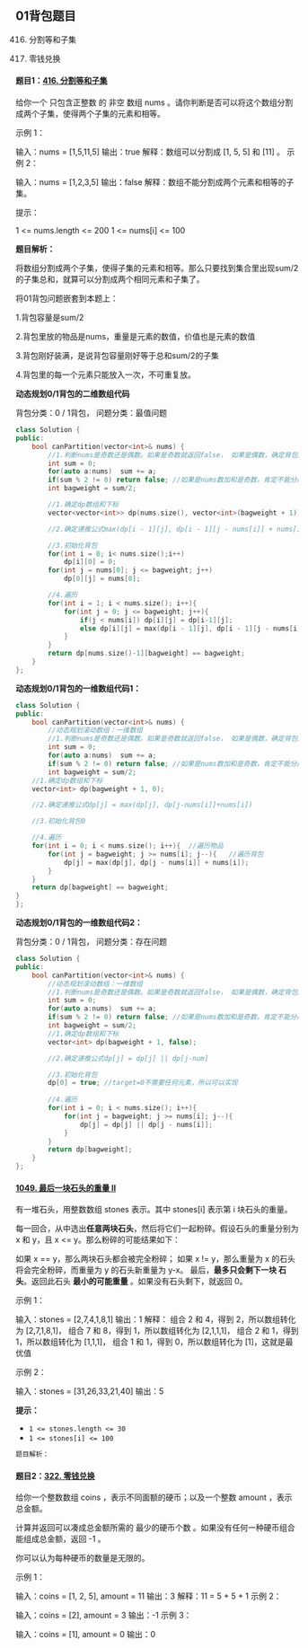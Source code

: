 ## 01背包题目

416. 分割等和子集

322. 零钱兑换



#### 题目1：[416. 分割等和子集](https://leetcode-cn.com/problems/partition-equal-subset-sum/)

给你一个 只包含正整数 的 非空 数组 nums 。请你判断是否可以将这个数组分割成两个子集，使得两个子集的元素和相等。

示例 1：

输入：nums = [1,5,11,5]
输出：true
解释：数组可以分割成 [1, 5, 5] 和 [11] 。
示例 2：

输入：nums = [1,2,3,5]
输出：false
解释：数组不能分割成两个元素和相等的子集。


提示：

1 <= nums.length <= 200
1 <= nums[i] <= 100

**题目解析：**

将数组分割成两个子集，使得子集的元素和相等。那么只要找到集合里出现sum/2的子集总和，就算可以分割成两个相同元素和子集了。

将01背包问题嵌套到本题上：

1.背包容量是sum/2

2.背包里放的物品是nums，重量是元素的数值，价值也是元素的数值

3.背包刚好装满，是说背包容量刚好等于总和sum/2的子集

4.背包里的每一个元素只能放入一次，不可重复放。

**动态规划0/1背包的二维数组代码**

背包分类：0 / 1背包， 问题分类：最值问题

```c++
class Solution {
public:
    bool canPartition(vector<int>& nums) {
        //1.判断nums是奇数还是偶数。如果是奇数就返回false， 如果是偶数，确定背包的容量
        int sum = 0;
        for(auto a:nums)  sum += a;
        if(sum % 2 != 0) return false; //如果是nums数加和是奇数，肯定不能分成两部分元素和相等。返回false。
        int bagweight = sum/2;

        //1.确定dp数组和下标
        vector<vector<int>> dp(nums.size(), vector<int>(bagweight + 1));  

        //2.确定递推公式max(dp[i - 1][j], dp[i - 1][j - nums[i]] + nums[i])

        //3.初始化背包
        for(int i = 0; i< nums.size();i++)
            dp[i][0] = 0;
        for(int j = nums[0]; j <= bagweight; j++)
            dp[0][j] = nums[0];

        //4.遍历
        for(int i = 1; i < nums.size(); i++){
            for(int j = 0; j <= bagweight; j++){
                if(j < nums[i]) dp[i][j] = dp[i-1][j];
                else dp[i][j] = max(dp[i - 1][j], dp[i - 1][j - nums[i]] + nums[i]);
            }
        }
        return dp[nums.size()-1][bagweight] == bagweight;
    }
};
```

**动态规划0/1背包的一维数组代码1：**

```c++
class Solution {
public:
    bool canPartition(vector<int>& nums) {
        //动态规划滚动数组：一维数组
        //1.判断nums是奇数还是偶数。如果是奇数就返回false， 如果是偶数，确定背包的容量
        int sum = 0;
        for(auto a:nums)  sum += a;
        if(sum % 2 != 0) return false; //如果是nums数加和是奇数，肯定不能分成两部分元素和相等。返回false。
        int bagweight = sum/2;
    //1.确定dp数组和下标
    vector<int> dp(bagweight + 1, 0);  

    //2.确定递推公式dp[j] = max(dp[j], dp[j-nums[i]]+nums[i])

    //3.初始化背包0

    //4.遍历
    for(int i = 0; i < nums.size(); i++){  //遍历物品
        for(int j = bagweight; j >= nums[i]; j--){   //遍历背包
            dp[j] = max(dp[j], dp[j - nums[i]] + nums[i]);
        }
    }
    return dp[bagweight] == bagweight;
}
};    
```
**动态规划0/1背包的一维数组代码2：**

背包分类：0 / 1背包， 问题分类：存在问题

```c++
class Solution {
public:
    bool canPartition(vector<int>& nums) {
    	//动态规划滚动数组：一维数组
        //1.判断nums是奇数还是偶数。如果是奇数就返回false， 如果是偶数，确定背包的容量
        int sum = 0;
        for(auto a:nums)  sum += a;
        if(sum % 2 != 0) return false; //如果是nums数加和是奇数，肯定不能分成两部分元素和相等。返回false。
        int bagweight = sum/2;
    	//1.确定dp数组和下标
    	vector<int> dp(bagweight + 1, false);  

    	//2.确定递推公式dp[j] = dp[j] || dp[j-num]

    	//3.初始化背包
    	dp[0] = true; //target=0不需要任何元素，所以可以实现
        
    	//4.遍历
    	for(int i = 0; i < nums.size(); i++){
            for(int j = bagweight; j >= nums[i]; j--){
                dp[j] = dp[j] || dp[j - nums[i]];
            }
        }
		return dp[bagweight];
    }
};
```

#### [1049. 最后一块石头的重量 II](https://leetcode-cn.com/problems/last-stone-weight-ii/)

有一堆石头，用整数数组 stones 表示。其中 stones[i] 表示第 i 块石头的重量。

每一回合，从中选出**任意两块石头**，然后将它们一起粉碎。假设石头的重量分别为 x 和 y，且 x <= y。那么粉碎的可能结果如下：

如果 x == y，那么两块石头都会被完全粉碎；
如果 x != y，那么重量为 x 的石头将会完全粉碎，而重量为 y 的石头新重量为 y-x。
最后，**最多只会剩下一块 石头**。返回此石头 **最小的可能重量** 。如果没有石头剩下，就返回 0。

示例 1：

输入：stones = [2,7,4,1,8,1]
输出：1
解释：
组合 2 和 4，得到 2，所以数组转化为 [2,7,1,8,1]，
组合 7 和 8，得到 1，所以数组转化为 [2,1,1,1]，
组合 2 和 1，得到 1，所以数组转化为 [1,1,1]，
组合 1 和 1，得到 0，所以数组转化为 [1]，这就是最优值

示例 2：

输入：stones = [31,26,33,21,40]
输出：5

**提示：**

- `1 <= stones.length <= 30`
- `1 <= stones[i] <= 100`

```c++
题目解析：

```





#### 题目2：[322. 零钱兑换](https://leetcode-cn.com/problems/coin-change/)

给你一个整数数组 coins ，表示不同面额的硬币；以及一个整数 amount ，表示总金额。

计算并返回可以凑成总金额所需的 最少的硬币个数 。如果没有任何一种硬币组合能组成总金额，返回 -1 。

你可以认为每种硬币的数量是无限的。

 

示例 1：

输入：coins = [1, 2, 5], amount = 11
输出：3 
解释：11 = 5 + 5 + 1
示例 2：

输入：coins = [2], amount = 3
输出：-1
示例 3：

输入：coins = [1], amount = 0
输出：0

